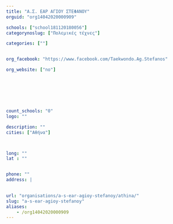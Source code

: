 ```yaml
---
title: "Α.Σ. ΕΑΡ ΑΓΙΟΥ ΣΤΕΦΑΝΟΥ"
orguid: "org14042020000909"

schools: ["school181120180056"]
categorynoslug: ["Πολεμικές τέχνες"]

categories: [""]


org_facebook: "https://www.facebook.com/Taekwondo.Ag.Stefanos"

org_website: ["no"]







count_schools: "0"
logo: ""

description: ""
cities: ["Αθήνα"]



long: ""
lat : ""


phone: ""
address: |
    

url: "organisations/a-s-ear-agioy-stefanoy/athina/"
slug: "a-s-ear-agioy-stefanoy"
aliases:
    - /org14042020000909
---
```



